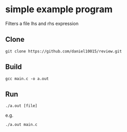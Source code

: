 # simple example program
Filters a file lhs and rhs expression

## Clone
```
git clone https://github.com/daniel10015/review.git
```

## Build
```
gcc main.c -o a.out
```

## Run
```
./a.out [file]
```
e.g.
```
./a.out main.c
```